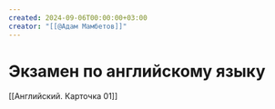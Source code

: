 ```yaml
---
created: 2024-09-06T00:00:00+03:00
creator: "[[@Адам Мамбетов]]"
---
```


# Экзамен по английскому языку

[[Английский. Карточка 01]]

